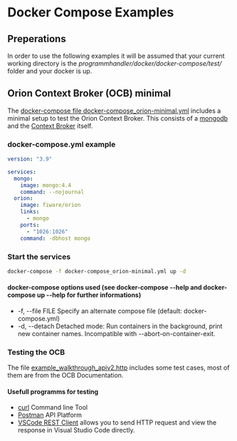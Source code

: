 # Docker Compose Examples
## Preperations
In order to use the following examples it will be assumed that your current working directory is the *programmhandler/docker/docker-compose/test/* folder and your docker is up. 

## Orion Context Broker (OCB) minimal

The [docker-compose file docker-compose_orion-minimal.yml](docker-compose_orion-minimal.yml) includes a minimal setup to test the Orion Context Broker. This consists of a [mongodb](https://www.mongodb.com/) and the [Context Broker](https://fiware-orion.readthedocs.io/en/master/) itself.

### docker-compose.yml example
```yaml
version: "3.9"

services:
  mongo:
    image: mongo:4.4
    command: --nojournal
  orion:
    image: fiware/orion
    links:
      - mongo
    ports:
      - "1026:1026"
    command: -dbhost mongo
```

### Start the services
```bash 
docker-compose -f docker-compose_orion-minimal.yml up -d
```
#### docker-compose options used (see docker-compose --help and docker-compose up --help for further informations)
- -f, --file FILE             Specify an alternate compose file
                              (default: docker-compose.yml)
- -d, --detach               Detached mode: Run containers in the background,
                               print new container names. Incompatible with
                               --abort-on-container-exit.

### Testing the OCB
The file [example_walkthrough_apiv2.http](example_walkthrough_apiv2.http) includes some test cases, most of them are from the OCB Documentation.

#### Usefull programms for testing
- [curl](https://curl.se/) Command line Tool
- [Postman](https://www.postman.com/) API Platform
- [VSCode REST Client](https://marketplace.visualstudio.com/items?itemName=humao.rest-client) allows you to send HTTP request and view the response in Visual Studio Code directly.


